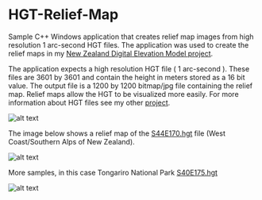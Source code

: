 # HGT-Relief-Map

Sample C++ Windows application that creates relief map images from high resolution 1 arc-second HGT files. The application was used to create the relief maps in my [New Zealand Digital Elevation Model project](https://github.com/nodecomplete/NZDEM-HGT-30/tree/master/Images). 

The application expects a high resolution HGT file ( 1 arc-second ). These files are 3601 by 3601 and contain the height in meters stored as a 16 bit value.
The output file is a 1200 by 1200 bitmap/jpg file containing the relief map. Relief maps allow the HGT to be visualized more easily. For more information about HGT files see my other [project](https://github.com/nodecomplete/NZDEM-HGT-30). 

![alt text](https://github.com/nodecomplete/HGT-Relief-Map/blob/master/ScreenShot.jpg)
 

The image below shows a relief map of the [S44E170.hgt](https://github.com/nodecomplete/NZDEM-HGT-30/blob/master/HGT/S44E170.zip) file (West Coast/Southern Alps of New Zealand).

![alt text](https://github.com/nodecomplete/HGT-To-Normal/blob/master/ReliefMap2.jpg)

More samples, in this case Tongariro National Park [S40E175.hgt](https://github.com/nodecomplete/NZDEM-HGT-30/blob/master/HGT/S40E175.zip)

![alt text](https://github.com/nodecomplete/HGT-To-Normal/blob/master/ReliefMap.jpg)

